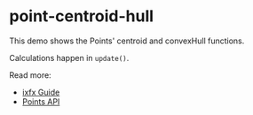 # point-centroid-hull

This demo shows the Points' centroid and convexHull functions.

Calculations happen in `update()`.

Read more:
* [ixfx Guide](https://ixfx.fun/types/geometry/point/)
* [Points API](https://api.ixfx.fun/modules/Geometry.Points.html)